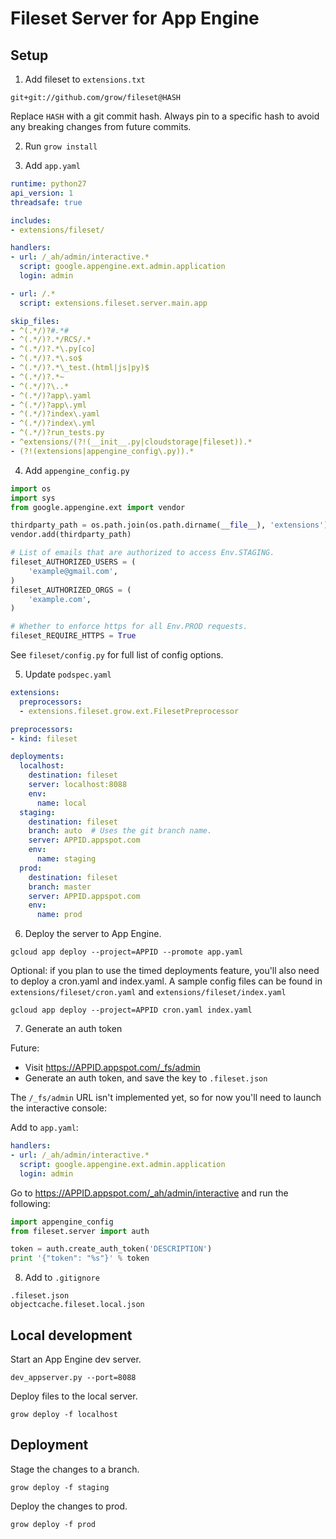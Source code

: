 # Fileset Server for App Engine

## Setup

1) Add fileset to `extensions.txt`

```
git+git://github.com/grow/fileset@HASH
```

Replace `HASH` with a git commit hash. Always pin to a specific hash to avoid
any breaking changes from future commits.

2) Run `grow install`

3) Add `app.yaml`

```yaml
runtime: python27
api_version: 1
threadsafe: true

includes:
- extensions/fileset/

handlers:
- url: /_ah/admin/interactive.*
  script: google.appengine.ext.admin.application
  login: admin

- url: /.*
  script: extensions.fileset.server.main.app

skip_files:
- ^(.*/)?#.*#
- ^(.*/)?.*/RCS/.*
- ^(.*/)?.*\.py[co]
- ^(.*/)?.*\.so$
- ^(.*/)?.*\_test.(html|js|py)$
- ^(.*/)?.*~
- ^(.*/)?\..*
- ^(.*/)?app\.yaml
- ^(.*/)?app\.yml
- ^(.*/)?index\.yaml
- ^(.*/)?index\.yml
- ^(.*/)?run_tests.py
- ^extensions/(?!(__init__.py|cloudstorage|fileset)).*
- (?!(extensions|appengine_config\.py)).*
```

4) Add `appengine_config.py`

```python
import os
import sys
from google.appengine.ext import vendor

thirdparty_path = os.path.join(os.path.dirname(__file__), 'extensions')
vendor.add(thirdparty_path)

# List of emails that are authorized to access Env.STAGING.
fileset_AUTHORIZED_USERS = (
    'example@gmail.com',
)
fileset_AUTHORIZED_ORGS = (
    'example.com',
)

# Whether to enforce https for all Env.PROD requests.
fileset_REQUIRE_HTTPS = True
```

See `fileset/config.py` for full list of config options.

5) Update `podspec.yaml`

```yaml
extensions:
  preprocessors:
  - extensions.fileset.grow.ext.FilesetPreprocessor

preprocessors:
- kind: fileset

deployments:
  localhost:
    destination: fileset
    server: localhost:8088
    env:
      name: local
  staging:
    destination: fileset
    branch: auto  # Uses the git branch name.
    server: APPID.appspot.com
    env:
      name: staging
  prod:
    destination: fileset
    branch: master
    server: APPID.appspot.com
    env:
      name: prod
```

6) Deploy the server to App Engine.

```
gcloud app deploy --project=APPID --promote app.yaml
```

Optional: if you plan to use the timed deployments feature, you'll also need to
deploy a cron.yaml and index.yaml. A sample config files can be found in
`extensions/fileset/cron.yaml` and `extensions/fileset/index.yaml`

```
gcloud app deploy --project=APPID cron.yaml index.yaml
```

7) Generate an auth token

Future:

* Visit https://APPID.appspot.com/_fs/admin
* Generate an auth token, and save the key to `.fileset.json`

The `/_fs/admin` URL isn't implemented yet, so for now you'll need to launch
the interactive console:

Add to `app.yaml`:

```yaml
handlers:
- url: /_ah/admin/interactive.*
  script: google.appengine.ext.admin.application
  login: admin
```

Go to https://APPID.appspot.com/_ah/admin/interactive and run the following:

```python
import appengine_config
from fileset.server import auth

token = auth.create_auth_token('DESCRIPTION')
print '{"token": "%s"}' % token
```

8) Add to `.gitignore`

```
.fileset.json
objectcache.fileset.local.json
```


## Local development

Start an App Engine dev server.

```
dev_appserver.py --port=8088
```

Deploy files to the local server.

```
grow deploy -f localhost
```


## Deployment

Stage the changes to a branch.

```
grow deploy -f staging
```

Deploy the changes to prod.

```
grow deploy -f prod
```
